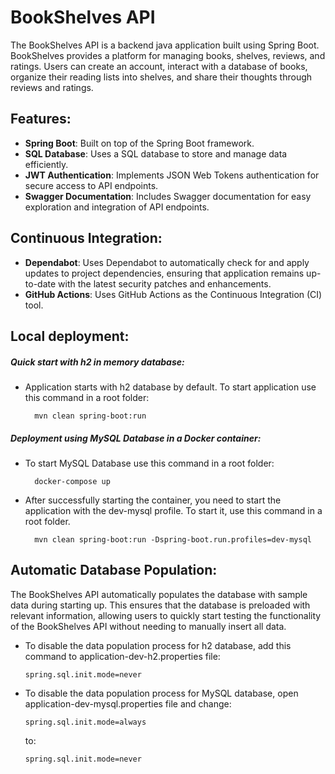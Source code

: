 # BookShelves API

The BookShelves API is a backend java application built using Spring Boot. BookShelves provides a platform for managing books, shelves, reviews, and ratings. Users can create an account, interact with a database of books, organize their reading lists into shelves, and share their thoughts through reviews and ratings.

## Features:

- **Spring Boot**: Built on top of the Spring Boot framework.
- **SQL Database**: Uses a SQL database to store and manage data efficiently.
- **JWT Authentication**: Implements JSON Web Tokens authentication for secure access to API endpoints.
- **Swagger Documentation**: Includes Swagger documentation for easy exploration and integration of API endpoints.

## Continuous Integration:

- **Dependabot**: Uses Dependabot to automatically check for and apply updates to project dependencies, ensuring that application remains up-to-date with the latest security patches and enhancements.
- **GitHub Actions**: Uses GitHub Actions as the Continuous Integration (CI) tool.

## Local deployment:

##### Quick start with h2 in memory database:
- Application starts with h2 database by default. To start application use this command in a root folder:

        mvn clean spring-boot:run

##### Deployment using MySQL Database in a Docker container:
- To start MySQL Database use this command in a root folder:

        docker-compose up

- After successfully starting the container, you need to start the application with the dev-mysql profile. To start it, use this command in a root folder.

        mvn clean spring-boot:run -Dspring-boot.run.profiles=dev-mysql

## Automatic Database Population:
The BookShelves API automatically populates the database with sample data during starting up. This ensures that the database is preloaded with relevant information, allowing users to quickly start testing the functionality of the BookShelves API without needing to manually insert all data.

- To disable the data population process for h2 database, add this command to application-dev-h2.properties file:

      spring.sql.init.mode=never

- To disable the data population process for MySQL database, open application-dev-mysql.properties file and change:

      spring.sql.init.mode=always
 
  to:

      spring.sql.init.mode=never
